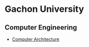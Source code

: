 # Gachon University
## Computer Engineering
* [Computer Architecture](ComputerArchitecture/README.md)

